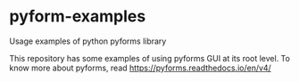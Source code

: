 # pyform-examples
Usage examples of python pyforms library

This repository has some examples of using pyforms GUI at its root level.
To know more about pyforms, read https://pyforms.readthedocs.io/en/v4/
